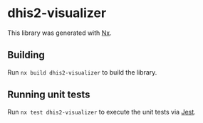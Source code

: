 # dhis2-visualizer

This library was generated with [Nx](https://nx.dev).

## Building

Run `nx build dhis2-visualizer` to build the library.

## Running unit tests

Run `nx test dhis2-visualizer` to execute the unit tests via [Jest](https://jestjs.io).
